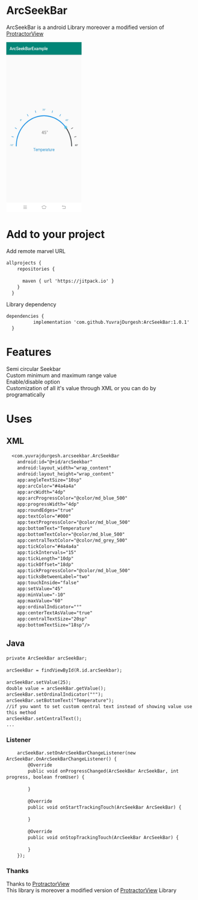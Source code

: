 # ArcSeekBar

ArcSeekBar is a android Library moreover a modified version of <a href="https://github.com/GoodieBag/ProtractorView">ProtractorView</a>

<img src="https://github.com/YuvrajDurgesh/ArcSeekBar/blob/master/IMG_20200608_194614%5B1%5D.JPG" width="200" height="450">

# Add to your project

Add remote marvel URL

    allprojects {
        repositories {

          maven { url 'https://jitpack.io' }
        }
      }

Library dependency

    dependencies {
              implementation 'com.github.YuvrajDurgesh:ArcSeekBar:1.0.1'
      }
      
  
# Features 
  Semi circular Seekbar<br>
  Custom minimum and maximum range value<br>
  Enable/disable option<br>
  Customization of all it's value through XML or you can do by programatically
  
  # Uses
  
  ## XML
  
      <com.yuvrajdurgesh.arcseekbar.ArcSeekBar
        android:id="@+id/arcSeekbar"
        android:layout_width="wrap_content"
        android:layout_height="wrap_content"
        app:angleTextSize="10sp"
        app:arcColor="#4a4a4a"
        app:arcWidth="4dp"
        app:arcProgressColor="@color/md_blue_500"
        app:progressWidth="4dp"
        app:roundEdges="true"
        app:textColor="#000"
        app:textProgressColor="@color/md_blue_500"
        app:bottomText="Temperature"
        app:bottomTextColor="@color/md_blue_500"
        app:centralTextColor="@color/md_grey_500"
        app:tickColor="#4a4a4a"
        app:tickIntervals="15"
        app:tickLength="10dp"
        app:tickOffset="18dp"
        app:tickProgressColor="@color/md_blue_500"
        app:ticksBetweenLabel="two"
        app:touchInside="false"
        app:setValue="45"
        app:minValue="-10"
        app:maxValue="60"
        app:ordinalIndicator="°"
        app:centerTextAsValue="true"
        app:centralTextSize="20sp"
        app:bottomTextSize="18sp"/>
        
  
 ## Java
    
    private ArcSeekBar arcSeekBar;
    
    arcSeekBar = findViewById(R.id.arcSeekbar);
    
    arcSeekBar.setValue(25);
    double value = arcSeekBar.getValue();
    arcSeekBar.setOrdinalIndicator("°");
    arcSeekBar.setBottomText("Temperature");
    //if you want to set custom central text instead of showing value use this method
    arcSeekBar.setCentralText();
    ...
    
    
### Listener

        arcSeekBar.setOnArcSeekBarChangeListener(new ArcSeekBar.OnArcSeekBarChangeListener() {
            @Override
            public void onProgressChanged(ArcSeekBar ArcSeekBar, int progress, boolean fromUser) {

            }

            @Override
            public void onStartTrackingTouch(ArcSeekBar ArcSeekBar) {

            }

            @Override
            public void onStopTrackingTouch(ArcSeekBar ArcSeekBar) {

            }
        });
        
        
### Thanks
Thanks to <a href="https://github.com/GoodieBag/ProtractorView">ProtractorView</a><br>
This library is moreover a modified version of <a href="https://github.com/GoodieBag/ProtractorView">ProtractorView</a> Library
